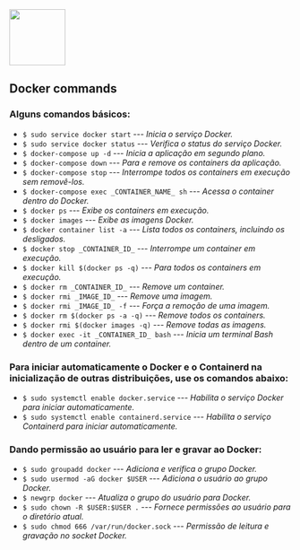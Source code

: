 <img height="100em" src="https://upload.wikimedia.org/wikipedia/commons/thumb/4/4e/Docker_%28container_engine%29_logo.svg/1280px-Docker_%28container_engine%29_logo.svg.png" >

## Docker commands

### Alguns comandos básicos:

- `$ sudo service docker start` --- _Inicia o serviço Docker._
- `$ sudo service docker status` --- _Verifica o status do serviço Docker._
- `$ docker-compose up -d` --- _Inicia a aplicação em segundo plano._
- `$ docker-compose down` --- _Para e remove os containers da aplicação._
- `$ docker-compose stop` --- _Interrompe todos os containers em execução sem removê-los._
- `$ docker-compose exec _CONTAINER_NAME_ sh` --- _Acessa o container dentro do Docker._
- `$ docker ps` --- _Exibe os containers em execução._
- `$ docker images` --- _Exibe as imagens Docker._
- `$ docker container list -a` --- _Lista todos os containers, incluindo os desligados._
- `$ docker stop _CONTAINER_ID_` --- _Interrompe um container em execução._
- `$ docker kill $(docker ps -q)` --- _Para todos os containers em execução._
- `$ docker rm _CONTAINER_ID_` --- _Remove um container._
- `$ docker rmi _IMAGE_ID_` --- _Remove uma imagem._
- `$ docker rmi _IMAGE_ID_ -f` --- _Força a remoção de uma imagem._
- `$ docker rm $(docker ps -a -q)` --- _Remove todos os containers._
- `$ docker rmi $(docker images -q)` --- _Remove todas as imagens._
- `$ docker exec -it _CONTAINER_ID_ bash` --- _Inicia um terminal Bash dentro de um container._

### Para iniciar automaticamente o Docker e o Containerd na inicialização de outras distribuições, use os comandos abaixo:

- `$ sudo systemctl enable docker.service` --- _Habilita o serviço Docker para iniciar automaticamente._
- `$ sudo systemctl enable containerd.service` --- _Habilita o serviço Containerd para iniciar automaticamente._

### Dando permissão ao usuário para ler e gravar ao Docker:

- `$ sudo groupadd docker` --- _Adiciona e verifica o grupo Docker._
- `$ sudo usermod -aG docker $USER` --- _Adiciona o usuário ao grupo Docker._
- `$ newgrp docker` --- _Atualiza o grupo do usuário para Docker._
- `$ sudo chown -R $USER:$USER .` --- _Fornece permissões ao usuário para o diretório atual._
- `$ sudo chmod 666 /var/run/docker.sock` --- _Permissão de leitura e gravação no socket Docker._

